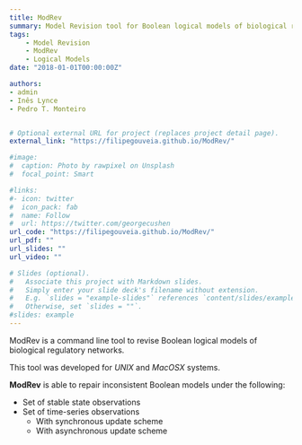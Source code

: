 ```yaml
---
title: ModRev
summary: Model Revision tool for Boolean logical models of biological regulatory networks
tags:
    - Model Revision
    - ModRev
    - Logical Models
date: "2018-01-01T00:00:00Z"

authors:
- admin
- Inês Lynce
- Pedro T. Monteiro


# Optional external URL for project (replaces project detail page).
external_link: "https://filipegouveia.github.io/ModRev/"

#image:
#  caption: Photo by rawpixel on Unsplash
#  focal_point: Smart

#links:
#- icon: twitter
#  icon_pack: fab
#  name: Follow
#  url: https://twitter.com/georgecushen
url_code: "https://filipegouveia.github.io/ModRev/"
url_pdf: ""
url_slides: ""
url_video: ""

# Slides (optional).
#   Associate this project with Markdown slides.
#   Simply enter your slide deck's filename without extension.
#   E.g. `slides = "example-slides"` references `content/slides/example-slides.md`.
#   Otherwise, set `slides = ""`.
#slides: example
---
```



ModRev is a command line tool to revise Boolean logical models of biological regulatory networks.

This tool was developed for *UNIX* and *MacOSX* systems.

**ModRev** is able to repair inconsistent Boolean models under the following:
- Set of stable state observations 
- Set of time-series observations
  - With synchronous update scheme
  - With asynchronous update scheme
